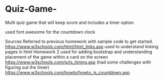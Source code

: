 # Quiz-Game-
Multi quiz game that will keep score and includes a timer option 


used font awesome for the countdown clock 








Sources
Referred to previous homework with sample code to get started. 
https://www.w3schools.com/html/html_links.asp used to understand linking pages in html
Homework 2 used for adding bootstrap and understanding placement of the game within a card on the screen 
https://www.w3schools.com/js/js_timing.asp (had some challenges with figuring out the timer)
https://www.w3schools.com/howto/howto_js_countdown.asp

